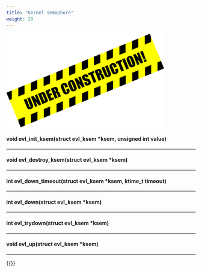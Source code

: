 ```yaml
---
title: "Kernel semaphore"
weight: 20
---
```


![Alt text](/images/wip.png "To be continued")

#### void evl_init_ksem(struct evl_ksem *ksem, unsigned int value)

---

#### void evl_destroy_ksem(struct evl_ksem *ksem)

---

#### int evl_down_timeout(struct evl_ksem *ksem, ktime_t timeout)

---

#### int evl_down(struct evl_ksem *ksem)

---

#### int evl_trydown(struct evl_ksem *ksem)

---

#### void evl_up(struct evl_ksem *ksem)

---

{{<lastmodified>}}
